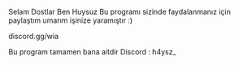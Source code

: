 Selam Dostlar Ben Huysuz Bu programı sizinde faydalanmanız için paylaştım umarım işinize yaramıştır :)

discord.gg/wia

Bu program tamamen bana aitdir
Discord : h4ysz_
